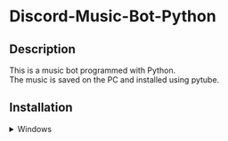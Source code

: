 # Discord-Music-Bot-Python

## Description

This is a music bot programmed with Python. <br>
The music is saved on the PC and installed using pytube.

## Installation



<details>

<summary>Windows</summary>

### Installation

Fill out the `config file` with your bot token and your chat ID. <br>
Then you can install the libraries.


```python
   pip install discord.py
   pip install pytube
   pip install yt-dlp
   pip install discord-ext-bot
```

> [!TIP]
> When pip not work then, try pip3

 > [!TIP]
> Optional information to help a user be more successful.

</details>

